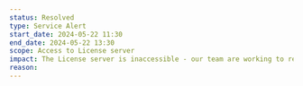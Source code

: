 ```yaml
---
status: Resolved
type: Service Alert
start_date: 2024-05-22 11:30  
end_date: 2024-05-22 13:30
scope: Access to License server
impact: The License server is inaccessible - our team are working to restore
reason: 
---
```

